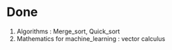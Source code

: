 # Done

1. Algorithms : Merge_sort, Quick_sort
2. Mathematics for machine_learning : vector calculus
